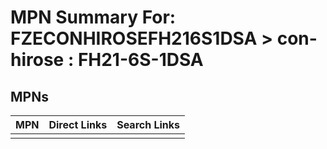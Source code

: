 



# MPN Summary For: FZECONHIROSEFH216S1DSA > con-hirose : FH21-6S-1DSA

## MPNs
  

|MPN|Direct Links|Search Links|
| :--- | :--- | :--- |
||||
